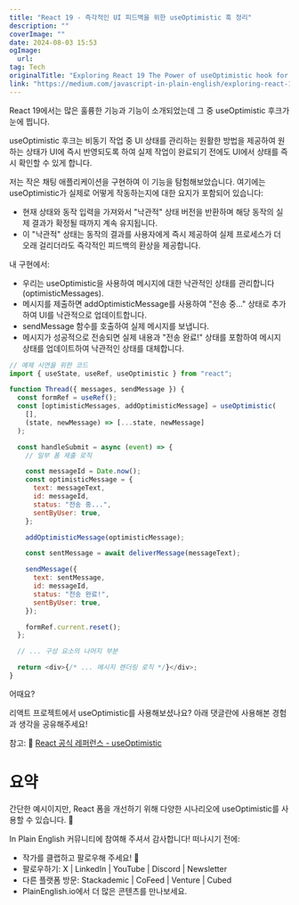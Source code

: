 ```yaml
---
title: "React 19 - 즉각적인 UI 피드백을 위한 useOptimistic 훅 정리"
description: ""
coverImage: ""
date: 2024-08-03 15:53
ogImage: 
  url: 
tag: Tech
originalTitle: "Exploring React 19 The Power of useOptimistic hook for Instant UI Feedback"
link: "https://medium.com/javascript-in-plain-english/exploring-react-19-the-power-of-useoptimistic-hook-for-instant-ui-feedback-993fa3ca28e0"
---
```




React 19에서는 많은 훌륭한 기능과 기능이 소개되었는데 그 중 useOptimistic 후크가 눈에 띕니다.

useOptimistic 후크는 비동기 작업 중 UI 상태를 관리하는 원활한 방법을 제공하여 원하는 상태가 UI에 즉시 반영되도록 하여 실제 작업이 완료되기 전에도 UI에서 상태를 즉시 확인할 수 있게 합니다.

저는 작은 채팅 애플리케이션을 구현하여 이 기능을 탐험해보았습니다. 여기에는 useOptimistic가 실제로 어떻게 작동하는지에 대한 요지가 포함되어 있습니다:

- 현재 상태와 동작 입력을 가져와서 "낙관적" 상태 버전을 반환하며 해당 동작의 실제 결과가 확정될 때까지 계속 유지됩니다.
- 이 "낙관적" 상태는 동작의 결과를 사용자에게 즉시 제공하여 실제 프로세스가 더 오래 걸리더라도 즉각적인 피드백의 환상을 제공합니다.

<div class="content-ad"></div>

내 구현에서:

- 우리는 useOptimistic을 사용하여 메시지에 대한 낙관적인 상태를 관리합니다 (optimisticMessages).
- 메시지를 제출하면 addOptimisticMessage를 사용하여 "전송 중..." 상태로 추가하여 UI를 낙관적으로 업데이트합니다.
- sendMessage 함수를 호출하여 실제 메시지를 보냅니다.
- 메시지가 성공적으로 전송되면 실제 내용과 "전송 완료!" 상태를 포함하여 메시지 상태를 업데이트하여 낙관적인 상태를 대체합니다.

```js
// 예제 시연을 위한 코드
import { useState, useRef, useOptimistic } from "react";

function Thread({ messages, sendMessage }) {
  const formRef = useRef();
  const [optimisticMessages, addOptimisticMessage] = useOptimistic(
    [],
    (state, newMessage) => [...state, newMessage]
  );

  const handleSubmit = async (event) => {
    // 일부 폼 제출 로직

    const messageId = Date.now();
    const optimisticMessage = {
      text: messageText,
      id: messageId,
      status: "전송 중...",
      sentByUser: true,
    };

    addOptimisticMessage(optimisticMessage);

    const sentMessage = await deliverMessage(messageText);

    sendMessage({
      text: sentMessage,
      id: messageId,
      status: "전송 완료!",
      sentByUser: true,
    });

    formRef.current.reset();
  };

  // ... 구성 요소의 나머지 부분

  return <div>{/* ... 메시지 렌더링 로직 */}</div>;
}
```

어때요?

<div class="content-ad"></div>

리액트 프로젝트에서 useOptimistic를 사용해보셨나요? 아래 댓글란에 사용해본 경험과 생각을 공유해주세요!

참고:
📌 [React 공식 레퍼런스 - useOptimistic](https://react.dev/reference/react/useOptimistic)

# 요약

간단한 예시이지만, React 폼을 개선하기 위해 다양한 시나리오에 useOptimistic를 사용할 수 있습니다. 🚀

<div class="content-ad"></div>

In Plain English 커뮤니티에 참여해 주셔서 감사합니다! 떠나시기 전에:

- 작가를 클랩하고 팔로우해 주세요! ️👏️️
- 팔로우하기: X | LinkedIn | YouTube | Discord | Newsletter
- 다른 플랫폼 방문: Stackademic | CoFeed | Venture | Cubed
- PlainEnglish.io에서 더 많은 콘텐츠를 만나보세요.
